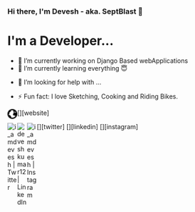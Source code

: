 ### Hi there, I'm Devesh - aka. SeptBlast 👋

# I'm a Developer...

<!--
**SeptBlast/SeptBlast** is a ✨ _special_ ✨ repository because its `README.md` (this file) appears on your GitHub profile.

Here are some ideas to get you started:
-->
- 🔭 I’m currently working on Django Based webApplications
- 🌱 I’m currently learning everything 😇
<!-- - 👯 I’m looking to collaborate on ... -->
- 🤔 I’m looking for help with ...
<!-- - 💬 Ask me about ... 
- 📫 How to reach me: ...
- 😄 Pronouns: ... -->
- ⚡ Fun fact: I love Sketching, Cooking and Riding Bikes.

[<img align="left" alt="https://septblast.github.io/portfolio/" width="22px" src="https://raw.githubusercontent.com/iconic/open-iconic/master/svg/globe.svg" />][website]
<!-- [<img align="left" alt="codeSTACKr | YouTube" width="22px" src="https://cdn.jsdelivr.net/npm/simple-icons@v3/icons/youtube.svg" />][youtube] -->
[<img align="left" alt="i_amdevesh | Twitter" width="22px" src="https://cdn.jsdelivr.net/npm/simple-icons@v3/icons/twitter.svg" />][twitter]
[<img align="left" alt="deveshkumar12 | LinkedIn" width="22px" src="https://cdn.jsdelivr.net/npm/simple-icons@v3/icons/linkedin.svg" />][linkedin]
[<img align="left" alt="i_amdevesh | Instagram" width="22px" src="https://cdn.jsdelivr.net/npm/simple-icons@v3/icons/instagram.svg" />][instagram]